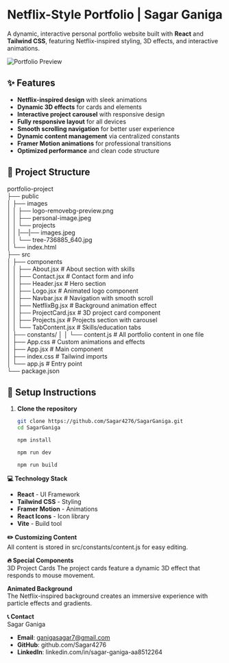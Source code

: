 # Netflix-Style Portfolio | Sagar Ganiga

A dynamic, interactive personal portfolio website built with **React** and **Tailwind CSS**, featuring Netflix-inspired styling, 3D effects, and interactive animations.

![Portfolio Preview](public/images/portfolio-preview.png)

## ✨ Features

- **Netflix-inspired design** with sleek animations
- **Dynamic 3D effects** for cards and elements
- **Interactive project carousel** with responsive design
- **Fully responsive layout** for all devices
- **Smooth scrolling navigation** for better user experience
- **Dynamic content management** via centralized constants
- **Framer Motion animations** for professional transitions
- **Optimized performance** and clean code structure

## 📁 Project Structure
portfolio-project\
├── public\
│   ├── images\
│   │   ├── logo-removebg-preview.png\
│   │   ├── personal-image.jpeg\
│   │   └── projects\
│   │   |──|── images.jpeg\
│   │       └── tree-736885_640.jpg\
│   └── index.html\
├── src\
│   ├── components\
│   │   ├── About.jsx            # About section with skills\
│   │   ├── Contact.jsx          # Contact form and info\
│   │   ├── Header.jsx           # Hero section\
│   │   ├── Logo.jsx             # Animated logo component\
│   │   ├── Navbar.jsx           # Navigation with smooth scroll\
│   │   ├── NetflixBg.jsx        # Background animation effect\
│   │   ├── ProjectCard.jsx      # 3D project card component\
│   │   ├── Projects.jsx         # Projects section with carousel\
│   │   └── TabContent.jsx       # Skills/education tabs\
│   ├── constants/
│   │   └── content.js           # All portfolio content in one file\
│   ├── App.css                  # Custom animations and effects\
│   ├── App.jsx                  # Main component\
│   ├── index.css                # Tailwind imports\
│   └── app.js                 # Entry point\
└── package.json

## 🚀 Setup Instructions

1. **Clone the repository**

   ```bash
   git clone https://github.com/Sagar4276/SagarGaniga.git
   cd SagarGaniga

   npm install

   npm run dev

   npm run build

**💻 Technology Stack**
- **React** - UI Framework
- **Tailwind CSS** - Styling
- **Framer Motion** - Animations
- **React Icons** - Icon library
- **Vite** - Build tool


**✏️ Customizing Content**\
All content is stored in src/constants/content.js for easy editing.

**🔥 Special Components** \
3D Project Cards
The project cards feature a dynamic 3D effect that responds to mouse movement.

**Animated Background**\
The Netflix-inspired background creates an immersive experience with particle effects and gradients.

**📞 Contact**\
Sagar Ganiga

- **Email**: ganigasagar7@gmail.com
- **GitHub**: github.com/Sagar4276
- **LinkedIn**: linkedin.com/in/sagar-ganiga-aa8512264
